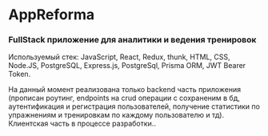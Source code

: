 # AppReforma
<h3>FullStack приложение для аналитики и ведения тренировок</h3>
Используемый стек: JavaScript, React, Redux, thunk, HTML, CSS, Node.JS, PostgreSQL, Express.js, PostgreSql, Prisma ORM, JWT Bearer Token.

На данный момент реализована только backend часть приложения (прописан роутинг, endpoints на crud операции с сохраненим в бд, 
аутентификация и регистрация пользователей, получение статистики по упражнениям и тренировкам по каждому пользователю и тд).
Клиентская часть в процессе разработки..
